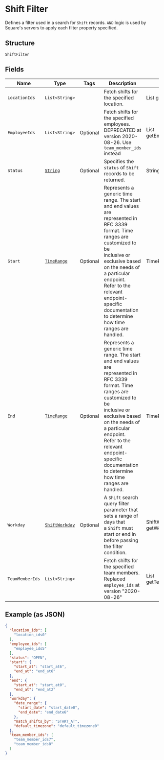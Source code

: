 
# Shift Filter

Defines a filter used in a search for `Shift` records. `AND` logic is
used by Square's servers to apply each filter property specified.

## Structure

`ShiftFilter`

## Fields

| Name | Type | Tags | Description | Getter |
|  --- | --- | --- | --- | --- |
| `LocationIds` | `List<String>` |  | Fetch shifts for the specified location. | List<String> getLocationIds() |
| `EmployeeIds` | `List<String>` | Optional | Fetch shifts for the specified employees. DEPRECATED at version 2020-08-26. Use `team_member_ids` instead | List<String> getEmployeeIds() |
| `Status` | [`String`](/doc/models/shift-filter-status.md) | Optional | Specifies the `status` of `Shift` records to be returned. | String getStatus() |
| `Start` | [`TimeRange`](/doc/models/time-range.md) | Optional | Represents a generic time range. The start and end values are<br>represented in RFC 3339 format. Time ranges are customized to be<br>inclusive or exclusive based on the needs of a particular endpoint.<br>Refer to the relevant endpoint-specific documentation to determine<br>how time ranges are handled. | TimeRange getStart() |
| `End` | [`TimeRange`](/doc/models/time-range.md) | Optional | Represents a generic time range. The start and end values are<br>represented in RFC 3339 format. Time ranges are customized to be<br>inclusive or exclusive based on the needs of a particular endpoint.<br>Refer to the relevant endpoint-specific documentation to determine<br>how time ranges are handled. | TimeRange getEnd() |
| `Workday` | [`ShiftWorkday`](/doc/models/shift-workday.md) | Optional | A `Shift` search query filter parameter that sets a range of days that<br>a `Shift` must start or end in before passing the filter condition. | ShiftWorkday getWorkday() |
| `TeamMemberIds` | `List<String>` |  | Fetch shifts for the specified team members. Replaced `employee_ids` at version "2020-08-26" | List<String> getTeamMemberIds() |

## Example (as JSON)

```json
{
  "location_ids": [
    "location_ids0"
  ],
  "employee_ids": [
    "employee_ids5"
  ],
  "status": "OPEN",
  "start": {
    "start_at": "start_at6",
    "end_at": "end_at6"
  },
  "end": {
    "start_at": "start_at0",
    "end_at": "end_at2"
  },
  "workday": {
    "date_range": {
      "start_date": "start_date0",
      "end_date": "end_date6"
    },
    "match_shifts_by": "START_AT",
    "default_timezone": "default_timezone0"
  },
  "team_member_ids": [
    "team_member_ids7",
    "team_member_ids8"
  ]
}
```

